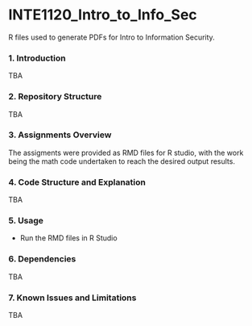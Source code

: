 # INTE1120_Intro_to_Info_Sec
R files used to generate PDFs for Intro to Information Security. 

### 1. Introduction
TBA

### 2. Repository Structure
TBA

### 3. Assignments Overview
The assigments were provided as RMD files for R studio, with the work being the math code undertaken to reach the desired output results.

### 4. Code Structure and Explanation
TBA

### 5. Usage
* Run the RMD files in R Studio

### 6. Dependencies
TBA

### 7. Known Issues and Limitations
TBA
